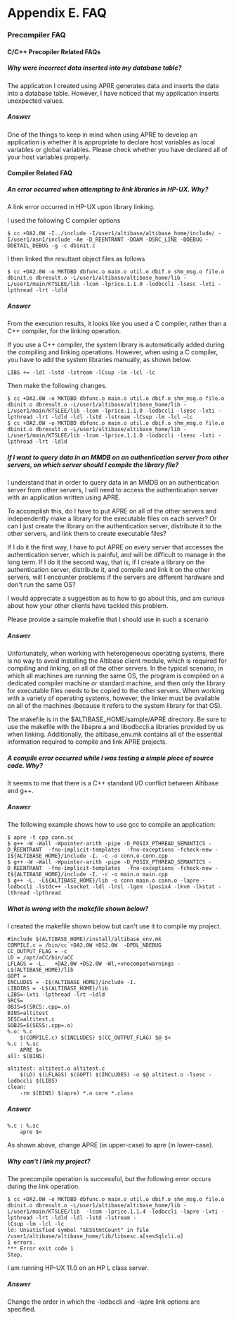 # Appendix E. FAQ

### Precompiler FAQ

#### C/C++ Precopiler Related FAQs

##### Why were incorrect data inserted into my database table?

The application I created using APRE generates data and inserts the data into a database table. However, I have noticed that my application inserts unexpected values. 

##### Answer

One of the things to keep in mind when using APRE to develop an application is whether it is appropriate to declare host variables as local variables or global variables. Please check whether you have declared all of your host variables properly.

#### Compiler Related FAQ

##### An error occurred when attempting to link libraries in HP-UX. Why?

A link error occurred in HP-UX upon library linking. 

I used the following C compiler options

```
$ cc +DA2.0W -I../include -I/user1/altibase/altibase_home/include/ -I/user1/asn1/include -Ae -D_REENTRANT -DOAM -DSRC_LINE -DDEBUG -DDETAIL_DEBUG -g -c dbinit.c
```

I then linked the resultant object files as follows

```
$ cc +DA2.0W -o MKTDBD dbfunc.o main.o util.o dbif.o shm_msg.o file.o dbinit.o dbresult.o -L/user1/altibase/altibase_home/lib -L/user1/main/KTSLEE/lib -lcom -lprice.1.1.0 -lodbccli -lsesc -lxti -lpthread -lrt -ldld
```

##### Answer

From the execution results, it looks like you used a C compiler, rather than a C++ compiler, for the linking operation.

If you use a C++ compiler, the system library is automatically added during the compiling and linking operations. However, when using a C compiler, you have to add the system libraries manually, as shown below.

```
LIBS += -ldl -lstd -lstream -lCsup -lm -lcl -lc
```

Then make the following changes.

```
$ cc +DA2.0W -o MKTDBD dbfunc.o main.o util.o dbif.o shm_msg.o file.o dbinit.o dbresult.o -L/user1/altibase/altibase_home/lib -L/user1/main/KTSLEE/lib -lcom -lprice.1.1.0 -lodbccli -lsesc -lxti -lpthread -lrt -ldld -ldl -lstd -lstream -lCsup -lm -lcl –lc
$ cc +DA2.0W -o MKTDBD dbfunc.o main.o util.o dbif.o shm_msg.o file.o dbinit.o dbresult.o -L/user1/altibase/altibase_home/lib -L/user1/main/KTSLEE/lib -lcom -lprice.1.1.0 -lodbccli -lsesc -lxti -lpthread -lrt -ldld
```

##### If I want to query data in an MMDB on an authentication server from other servers, on which server should I compile the library file?

I understand that in order to query data in an MMDB on an authentication server from other servers, I will need to access the authentication server with an application written using APRE. 

To accomplish this, do I have to put APRE on all of the other servers and independently make a library for the executable files on each server? Or can I just create the library on the authentication server, distribute it to the other servers, and link them to create executable files? 

If I do it the first way, I have to put APRE on every server that accesses the authentication server, which is painful, and will be difficult to manage in the long term. If I do it the second way, that is, if I create a library on the authentication server, distribute it, and compile and link it on the other servers, will I encounter problems if the servers are different hardware and don't run the same OS? 

I would appreciate a suggestion as to how to go about this, and am curious about how your other clients have tackled this problem. 

Please provide a sample makefile that I should use in such a scenario

##### Answer

Unfortunately, when working with heterogeneous operating systems, there is no way to avoid installing the Altibase client module, which is required for compiling and linking, on all of the other servers. In the typical scenario, in which all machines are running the same OS, the program is compiled on a dedicated compiler machine or standard machine, and then only the library for executable files needs to be copied to the other servers. When working with a variety of operating systems, however, the linker must be available on all of the machines (because it refers to the system library for that OS). 

The makefile is in the $ALTIBASE_HOME/sample/APRE directory. Be sure to use the makefile with the libapre.a and libodbccli.a libraries provided by us when linking. Additionally, the altibase_env.mk contains all of the essential information required to compile and link APRE projects.

##### A compile error occurred while I was testing a simple piece of source code. Why?

It seems to me that there is a C++ standard I/O conflict between Altibase and g++.

##### Answer

The following example shows how to use gcc to compile an application:

```
$ apre -t cpp conn.sc
$ g++ -W -Wall -Wpointer-arith -pipe -D_POSIX_PTHREAD_SEMANTICS -D_REENTRANT  -fno-implicit-templates  -fno-exceptions -fcheck-new -I${ALTIBASE_HOME}/include -I. -c -o conn.o conn.cpp
$ g++ -W -Wall -Wpointer-arith -pipe -D_POSIX_PTHREAD_SEMANTICS -D_REENTRANT  -fno-implicit-templates  -fno-exceptions -fcheck-new -I${ALTIBASE_HOME}/include -I. -c -o main.o main.cpp
$ g++ -L. -L${ALTIBASE_HOME}/lib -o conn main.o conn.o -lapre -lodbccli -lstdc++ -lsocket -ldl -lnsl -lgen -lposix4 -lkvm -lkstat -lthread -lpthread
```

##### What is wrong with the makefile shown below?

I created the makefile shown below but can't use it to compile my project.

```
#include $(ALTIBASE_HOME)/install/altibase_env.mk
COMPILE.c = /bin/cc +DA2.0W +DS2.0W  -DPDL_NDEBUG 
CC_OUTPUT_FLAG = -c
LD = /opt/aCC/bin/aCC
LFLAGS = -L.   +DA2.0W +DS2.0W -Wl,+vnocompatwarnings -L$(ALTIBASE_HOME)/lib
GOPT =
INCLUDES = -I$(ALTIBASE_HOME)/include -I.
LIBDIRS = -L$(ALTIBASE_HOME)/lib
LIBS=-lxti -lpthread -lrt –ldld
SRCS=
OBJS=$(SRCS:.cpp=.o)
BINS=altitest
SESC=altitest.c
SOBJS=$(SESS:.cpp=.o)
%.o: %.c
	$(COMPILE.c) $(INCLUDES) $(CC_OUTPUT_FLAG) $@ $<
%.c : %.sc
	APRE $<
all: $(BINS)

altitest: altitest.o altitest.c
	$(LD) $(LFLAGS) $(GOPT) $(INCLUDES) -o $@ altitest.o -lsesc -lodbccli $(LIBS)
clean:
	-rm $(BINS) $(apre) *.o core *.class

```

##### Answer

```
%.c : %.sc
	apre $< 
```

As shown above, change APRE (in upper-case) to apre (in lower-case).

##### Why can't I link my project?

The precompile operation is successful, but the following error occurs during the link operation.

```
$ cc +DA2.0W -o MKTDBD dbfunc.o main.o util.o dbif.o shm_msg.o file.o dbinit.o dbresult.o -L/user1/altibase/altibase_home/lib -L/user1/main/KTSLEE/lib  -lcom -lprice.1.1.4 -lodbccli -lapre -lxti -lpthread -lrt -ldld -ldl -lstd -lstream -
lCsup -lm -lcl -lc 
ld: Unsatisfied symbol "SESStmtCount" in file /user1/altibase/altibase_home/lib/libsesc.a[sesSqlcli.o]
1 errors.
*** Error exit code 1
Stop.
```

I am running HP-UX 11.0 on an HP L class server.

##### Answer

Change the order in which the -lodbccli and -lapre link options are specified.
